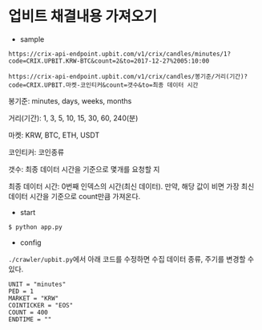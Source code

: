 # 업비트 채결내용 가져오기

* sample

```
https://crix-api-endpoint.upbit.com/v1/crix/candles/minutes/1?code=CRIX.UPBIT.KRW-BTC&count=2&to=2017-12-27%2005:10:00
```

```
https://crix-api-endpoint.upbit.com/v1/crix/candles/봉기준/거리(기간)?code=CRIX.UPBIT.마켓-코인티커&count=갯수&to=최종 데이터 시간
```

봉기준: minutes, days, weeks, months

거리(기간): 1, 3, 5, 10, 15, 30, 60, 240(분)

마켓: KRW, BTC, ETH, USDT

코인티커: 코인종류

갯수: 최종 데이터 시간을 기준으로 몇개를 요청할 지

최종 데이터 시간: 0번째 인덱스의 시간(최신 데이터). 만약, 해당 값이 비면 가장 최신 데이터 시간을 기준으로 count만큼 가져온다.

* start

```bash
$ python app.py
```

* config

`./crawler/upbit.py`에서 아래 코드를 수정하면 수집 데이터 종류, 주기를 변경할 수 있다.

```
UNIT = "minutes"
PED = 1
MARKET = "KRW"
COINTICKER = "EOS"
COUNT = 400
ENDTIME = ""
```